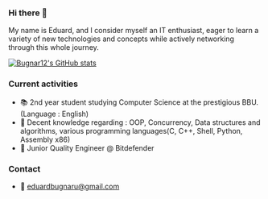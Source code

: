 ### Hi there 👋

My name is Eduard, and I consider myself an IT enthusiast, eager to learn a variety of new technologies and concepts while actively networking through this whole journey. 

[![Bugnar12's GitHub stats](https://github-readme-stats.vercel.app/api?username=Bugnar12)](https://github.com/Bugnar12/github-readme-stats)

### Current activities

- :books: 2nd year student studying Computer Science at the prestigious BBU. (Language : English)
- :floppy_disk: Decent knowledge regarding : OOP, Concurrency, Data structures and algorithms, various programming languages(C, C++, Shell, Python, Assembly x86)
- :office: Junior Quality Engineer @ Bitdefender

### Contact
- :email: eduardbugnaru@gmail.com
  
